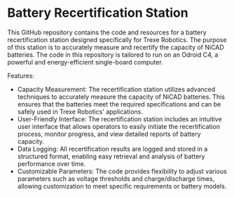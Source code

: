 # Battery Recertification Station

This GitHub repository contains the code and resources for a battery recertification station designed specifically for Trexe Robotics. The purpose of this station is to accurately measure and recertify the capacity of NiCAD batteries. The code in this repository is tailored to run on an Odroid C4, a powerful and energy-efficient single-board computer.

Features:

- Capacity Measurement: The recertification station utilizes advanced techniques to accurately measure the capacity of NiCAD batteries. This ensures that the batteries meet the required specifications and can be safely used in Trexe Robotics' applications.
- User-Friendly Interface: The recertification station includes an intuitive user interface that allows operators to easily initiate the recertification process, monitor progress, and view detailed reports of battery capacity.
- Data Logging: All recertification results are logged and stored in a structured format, enabling easy retrieval and analysis of battery performance over time.
- Customizable Parameters: The code provides flexibility to adjust various parameters such as voltage thresholds and charge/discharge times, allowing customization to meet specific requirements or battery models.
